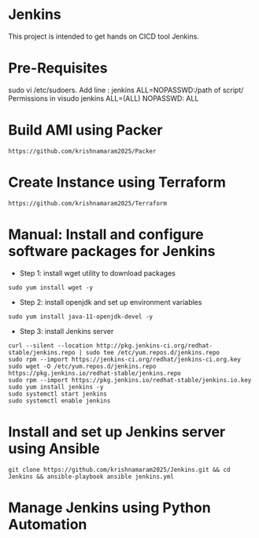 # Jenkins
This project is intended to get hands on CICD tool Jenkins.

# Pre-Requisites
sudo vi /etc/sudoers. Add line : jenkins ALL=NOPASSWD:/path of script/
Permissions in visudo jenkins ALL=(ALL) NOPASSWD: ALL

# Build AMI using Packer
```
https://github.com/krishnamaram2025/Packer
```
# Create Instance using Terraform
```
https://github.com/krishnamaram2025/Terraform
```
# Manual: Install and configure software packages for Jenkins
* Step 1: install wget utility to download packages
```
sudo yum install wget -y
```
* Step 2: install openjdk and set up environment variables 
```
sudo yum install java-11-openjdk-devel -y
```
* Step 3: install Jenkins server 
```
curl --silent --location http://pkg.jenkins-ci.org/redhat-stable/jenkins.repo | sudo tee /etc/yum.repos.d/jenkins.repo 
sudo rpm --import https://jenkins-ci.org/redhat/jenkins-ci.org.key 
sudo wget -O /etc/yum.repos.d/jenkins.repo https://pkg.jenkins.io/redhat-stable/jenkins.repo 
sudo rpm --import https://pkg.jenkins.io/redhat-stable/jenkins.io.key 
sudo yum install jenkins -y
sudo systemctl start jenkins 
sudo systemctl enable jenkins
```


# Install and set up Jenkins server using Ansible
```
git clone https://github.com/krishnamaram2025/Jenkins.git && cd Jenkins && ansible-playbook ansible jenkins.yml
```
# Manage Jenkins using Python Automation
